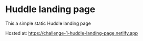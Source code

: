 # Huddle landing page 
This a simple static Huddle landing page

Hosted at: https://challenge-1-huddle-landing-page.netlify.app
